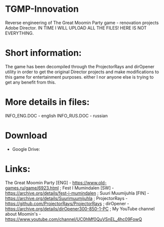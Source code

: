 # TGMP-Innovation
Reverse engineering of The Great Moomin Party game - renovation projects Adobe Director. IN TIME I WILL UPLOAD ALL THE FILES! HERE IS NOT EVERYTHING.

# Short information:
The game has been decompiled through the ProjectorRays and dirOpener utility in order to get the original Director projects and make modifications to this game for entertainment purposes. either I nor anyone else is trying to get any benefit from this.

# More details in files:
INFO_ENG.DOC - english
INFO_RUS.DOC - russian

# Download
* Google Drive:

# Links:
The Great Moomin Party [ENG] - https://www.old-games.ru/game/6923.html ;
Fest I Mumindalen [SW] - https://archive.org/details/fest-i-mumindalen ;
Suuri Muumijuhla [FIN] - https://archive.org/details/Suurimuumijuhla ;
ProjectorRays - https://github.com/ProjectorRays/ProjectorRays ;
dirOpener - https://archive.org/details/dirOpener300-850-1-PC ;
My YouTube channel about Moomin's - https://www.youtube.com/channel/UC0hMf0QuVSnEL_4hc09FowQ 
